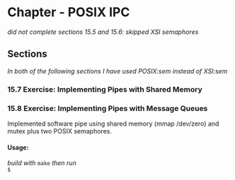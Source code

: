 Chapter - POSIX IPC
===================

*did not complete sections 15.5 and 15.6: skipped XSI semaphores*

Sections
--------
*In both of the following sections I have used POSIX:sem instead of XSI:sem*

### 15.7 Exercise: Implementing Pipes with Shared Memory #

### 15.8 Exercise: Implementing Pipes with Message Queues #

Implemented software pipe using shared memory (mmap /dev/zero) and mutex plus
two POSIX semaphores.

#### Usage: #
_build with_ `make` _then run_  
`$ `
